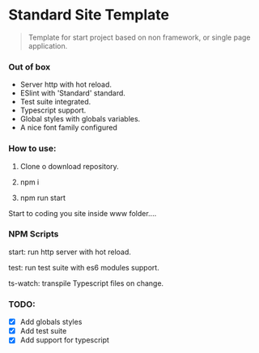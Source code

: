 # Standard Site Template

> Template for start project based on non framework, or single page application.

### Out of box

- Server http with hot reload.
- ESlint with 'Standard' standard.
- Test suite integrated.
- Typescript support.
- Global styles with globals variables.
- A nice font family configured

### How to use:

1. Clone o download repository.

2. npm i

3. npm run start

Start to coding you site inside www folder....

### NPM Scripts

start: run http server with hot reload.

test: run test suite with es6 modules support.

ts-watch: transpile Typescript files on change.

### TODO:

- [x] Add globals styles
- [x] Add test suite
- [x] Add support for typescript
